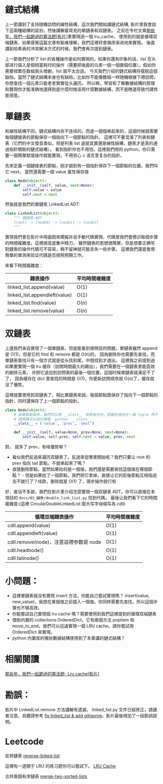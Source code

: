 # 鏈式結構

上一節講到了支持随機訪問的線性結構，這次我們開始講鏈式結構, 影片里我會說下這兩種結構的區别，然後講解最常見的單鏈表和双鏈表。
之前在专栏文章[那些年，我們一起跪過的算法题[影片]](https://zhuanlan.zhihu.com/p/35175401)里實現過一個 lru_cache，
使用到的就是循環双端鏈表，如果感覺這篇文章有點难理解，我們這裡将會循序渐进地來實現。
後面講到哈希表的冲突解决方式的时候，我們會再次提到鏈表。

上一節我們分析了 list 的各種操作是如何實現的，如果你還有印象的话，list
在头部进行插入是個相當耗时的操作（需要把後面的元素一個一個挪個位置）。假如你需要频繁在数組兩头增删，list 就不太合适。
今天我們介绍的鏈式結構将摆脱這個缺陷，當然了鏈式結構本身也有缺陷，比如你不能像数組一样随機根據下標訪問，你想查找一個元素只能老老實實從头遍历。
所以嘛，學習和了解數據結構的原理和實現你才能准确地選择到底什麼时候该用什麼數據結構，而不是瞎選导致代碼性能很差。


# 單鏈表
和線性結構不同，鏈式結構内存不连续的，而是一個個串起來的，這個时候就需要每個鏈接表的節點保存一個指向下一個節點的指針。
這裡可不要混淆了列表和鏈表（它們的中文發音类似，但是列表 list 底层其實還是線性結構，鏈表才是真的通過指針關联的鏈式結構）。
看到指針你也不用怕，這裡我們用的 python，你只需要一個簡單赋值操作就能實現，不用担心 c 语言里复杂的指針。

先來定義一個鏈接表的節點，刚才說到有一個指針保存下一個節點的位置，我們叫它 next， 當然還需要一個 value 属性保存值

```py
class Node(object):
    def __init__(self, value, next=None):
        self.value = value
        self.next = next
```
然後就是我們的單鏈表 LinkedList ADT:

```py
class LinkedList(object):
    """ 鏈接表 ADT
    [root] -> [node0] -> [node1] -> [node2]
    """
```
實現我們會在影片中用画图來模擬并且手動代碼實現，代碼里我們會標识每個步骤的時間複雜度。這裡請高度集中精力，
雖然鏈表的思想很簡單，但是想要正确写對鏈表的操作代碼可不容易，稍不留神就可能丢失一些步骤。
這裡我們還是會用簡單的單測來验证代碼是否按照预期工作。

來看下時間複雜度：

鏈表操作                      | 平均時間複雜度 |
------------------------------|----------------|
linked_list.append(value)     | O(1)           |
linked_list.appendleft(value) | O(1)           |
linked_list.find(value)       | O(n)           |
linked_list.remove(value)     | O(n)           |


# 双鏈表
上邊我們亲自實現了一個單鏈表，但是能看到很明显的問題，單鏈表雖然 append 是 O(1)，但是它的 find 和 remove 都是 O(n)的，
因為删除你也需要先查找，而單鏈表查找只有一個方式就是從头找到尾，中間找到才退出。
這裡我之前提到過如果要實現一個 lru 缓存（訪問時間最久的踢出），我們需要在一個鏈表里能高效的删除元素，
并把它追加到訪問表的最後一個位置，這個时候單鏈表就满足不了了，
因為缓存在 dict 里查找的時間是 O(1)，你更新訪問顺序就 O(n)了，缓存就没了優势。

這裡就要使用到双鏈表了，相比單鏈表來說，每個節點既保存了指向下一個節點的指針，同时還保存了上一個節點的指針。

```py
class Node(object):
    # 如果節點很多，我們可以用 __slots__ 來節省内存，把属性保存在一個 tuple 而不是 dict 里
    # 感興趣可以自行搜索  python  __slots__
    __slots__ = ('value', 'prev', 'next')

    def __init__(self, value=None, prev=None, next=None):
        self.value, self.prev, self.next = value, prev, next
```

對， 就多了 prev，有啥優势嘛？

- 看似我們反過來遍历双鏈表了。反過來從哪里開始呢？我們只要让 root 的 prev 指向 tail 節點，不就串起來了嗎？
- 直接删除節點，當然如果给的是一個值，我們還是需要查找這個值在哪個節點？ - 但是如果给了一個節點，我們把它拿掉，直接让它的前後節點互相指過去不就行了？哇欧，删除就是 O(1) 了，兩步操作就行啦

好，废话不多說，我們在影片里介绍怎麼實現一個双鏈表 ADT。你可以直接在本項目的 `docs/03_鏈表/double_link_list.py` 找到代碼。
最後让我們看下它的時間複雜度:(這裡 CircularDoubleLinkedList 取大写字母缩写為 cdll)

循環双端鏈表操作                       | 平均時間複雜度 |
---------------------------------------|----------------|
cdll.append(value)                     | O(1)           |
cdll.appendleft(value)                 | O(1)           |
cdll.remove(node)，注意這裡参数是 node | O(1)           |
cdll.headnode()                        | O(1)           |
cdll.tailnode()                        | O(1)           |


# 小問題：
- 這裡單鏈表我没有實現 insert 方法，你能自己嘗試實現嗎？  insert(value, new_value)，我想在某個值之前插入一個值。你同样需要先查找，所以這個步骤也不够高效。
- 你能嘗試自己實現個 lru cache 嗎？需要使用到我們這裡提到的循環双端鏈表
- 借助内置的 collections.OrderedDict，它有兩個方法 popitem 和 move_to_end，我們可以迅速實現一個 LRU cache。請你嘗試用 OrderedDict 來實現。
- python 内置库的哪些數據結構使用到了本章講的鏈式結構？


# 相關閱讀

[那些年，我們一起跪過的算法题- Lru cache[影片]](https://zhuanlan.zhihu.com/p/35175401)

# 勘誤：

影片中 LinkedList.remove 方法講解有遗漏， linked_list.py 文件已經修正，請讀者注意。具體請参考 [fix linked_list & add gitigonre](https://github.com/PegasusWang/python_data_structures_and_algorithms/pull/3)。影片最後增加了一段勘誤說明。

# Leetcode

反转鏈表 [reverse-linked-list](https://leetcode.com/problems/reverse-linked-list/)

這裡有一道關于 LRU 的练习题你可以嘗試下。
[LRU Cache](https://leetcode.com/problems/lru-cache/description/)

合并兩個有序鏈表 [merge-two-sorted-lists](/https://leetcode.com/problems/merge-two-sorted-lists/submissions/)

